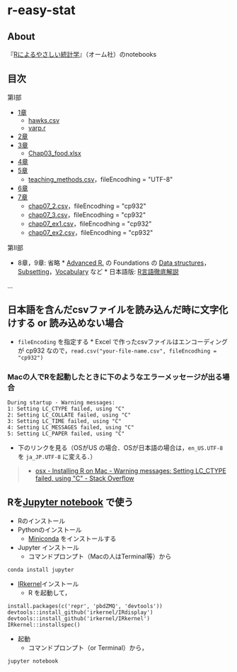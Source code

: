 # r-easy-stat
## About
『[Rによるやさしい統計学](http://shop.ohmsha.co.jp/shopdetail/000000001781/)』（オーム社）のnotebooks

## 目次
第I部

* [1章](http://whatalnk.github.io/r-easy-stat/Chap01.html)  
    * [hawks.csv](https://github.com/whatalnk/r-easy-stat/raw/master/hawks.csv)
    * [varp.r](https://github.com/whatalnk/r-easy-stat/raw/master/varp.r)
* [2章](http://whatalnk.github.io/r-easy-stat/Chap02.html)  
* [3章](http://whatalnk.github.io/r-easy-stat/Chap03.html)  
    * [Chap03_food.xlsx](https://github.com/whatalnk/r-easy-stat/raw/master/Chap03_food.xlsx)
* [4章](http://whatalnk.github.io/r-easy-stat/Chap04.html)  
* [5章](http://whatalnk.github.io/r-easy-stat/Chap05.html) 
    * [teaching_methods.csv](https://github.com/whatalnk/r-easy-stat/raw/master/teaching_methods.csv)，fileEncodhing = "UTF-8"
* [6章](http://whatalnk.github.io/r-easy-stat/Chap06.html)  
* [7章](http://whatalnk.github.io/r-easy-stat/Chap07.html)    
    * [chap07_2.csv](https://github.com/whatalnk/r-easy-stat/raw/master/chap07_2.csv)，fileEncodhing = "cp932"
    * [chap07_3.csv](https://github.com/whatalnk/r-easy-stat/raw/master/chap07_3.csv)，fileEncodhing = "cp932"
    * [chap07_ex1.csv](https://github.com/whatalnk/r-easy-stat/raw/master/chap07_ex1.csv)，fileEncodhing = "cp932"
    * [chap07_ex2.csv](https://github.com/whatalnk/r-easy-stat/raw/master/chap07_ex2.csv)，fileEncodhing = "cp932"  

第II部
* 8章，9章: 省略
      * [Advanced R.](http://adv-r.had.co.nz/) の Foundations の [Data structures](http://adv-r.had.co.nz/Data-structures.html)，[Subsetting](http://adv-r.had.co.nz/Subsetting.html)，[Vocabulary](http://adv-r.had.co.nz/Vocabulary.html) など
      * 日本語版: [R言語徹底解説](http://www.kyoritsu-pub.co.jp/bookdetail/9784320123939)  

...

## 日本語を含んだcsvファイルを読み込んだ時に文字化けする or 読み込めない場合
* `fileEncoding` を指定する
      * Excel で作ったcsvファイルはエンコーディングが cp932 なので，`read.csv("your-file-name.csv", fileEncodhing = "cp932")`
      
### Macの人でRを起動したときに下のようなエラーメッセージが出る場合
```
During startup - Warning messages:
1: Setting LC_CTYPE failed, using "C"
2: Setting LC_COLLATE failed, using "C"
3: Setting LC_TIME failed, using "C"
4: Setting LC_MESSAGES failed, using "C"
5: Setting LC_PAPER failed, using "C"
```

* 下のリンクを見る（OSがUS の場合．OSが日本語の場合は，`en_US.UTF-8` を `ja_JP.UTF-8` に変える．）  

> * [osx - Installing R on Mac - Warning messages: Setting LC_CTYPE failed, using "C" - Stack Overflow](http://stackoverflow.com/questions/9689104/installing-r-on-mac-warning-messages-setting-lc-ctype-failed-using-c)

## Rを[Jupyter notebook](http://jupyter.org/) で使う

* Rのインストール
* Pythonのインストール
  * [Miniconda](http://conda.pydata.org/miniconda.html) をインストールする
* Jupyter インストール
  * コマンドプロンプト（Macの人はTerminal等）から
```
conda install jupyter
```
* [IRkernel](http://irkernel.github.io/)インストール
  * R を起動して，
```
install.packages(c('repr', 'pbdZMQ', 'devtools')) 
devtools::install_github('irkernel/IRdisplay')
devtools::install_github('irkernel/IRkernel')
IRkernel::installspec()
```
* 起動
  * コマンドプロンプト（or Terminal）から，
```
jupyter notebook
```
